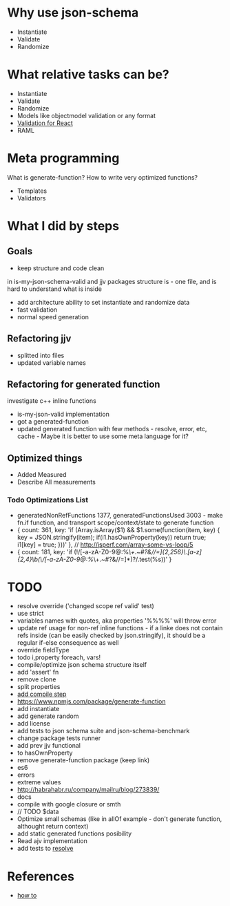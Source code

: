 # Why use json-schema

- Instantiate
- Validate
- Randomize

# What relative tasks can be?

- Instantiate
- Validate
- Randomize
- Models like objectmodel validation or any format
- [Validation for React](https://facebook.github.io/react/docs/reusable-components.html)
- RAML

# Meta programming

What is generate-function? How to write very optimized functions?

- Templates
- Validators

# What I did by steps

## Goals

- keep structure and code clean

in is-my-json-schema-valid and jjv packages structure is - one file, and is hard to understand what is inside

- add architecture ability to set instantiate and randomize data
- fast validation
- normal speed generation

## Refactoring jjv

- splitted into files
- updated variable names

## Refactoring for generated function

investigate c++ inline functions

- is-my-json-valid implementation
- got a generated-function
- updated generated function with few methods - resolve, error, etc, cache - Maybe it is better to use some meta language for it?

## Optimized things

- Added Measured
- Describe All measurements

### Todo Optimizations List

- generatedNonRefFunctions 1377, generatedFunctionsUsed 3003 - make fn.if function, and transport scope/context/state to generate function
- { count: 361, key: 'if (Array.isArray($1) && $1.some(function(item, key) {            key = JSON.stringify(item);            if(i1.hasOwnProperty(key))            return true;            i1[key] = true;        }))' }, // http://jsperf.com/array-some-vs-loop/5
- { count: 181, key: 'if (!/[-a-zA-Z0-9@:%_\\+.~#?&//=]{2,256}\\.[a-z]{2,4}\\b(\\/[-a-zA-Z0-9@:%_\\+.~#?&//=]*)?/.test(%s))' }

# TODO

- resolve override ('changed scope ref valid' test)
- use strict
- variables names with quotes, aka properties '%%%%' will throw error
- update ref usage for non-ref inline functions - if a linke does not contain refs inside (can be easily checked by json.stringify), it should be a regular if-else consequence as well
- override fieldType
- todo i,property foreach, vars!
- compile/optimize json schema structure itself
- add 'assert' fn
- remove clone
- split properties
- [add compile step](http://ejohn.org/blog/asmjs-javascript-compile-target/)
- https://www.npmjs.com/package/generate-function
- add instantiate
- add generate random
- add license
- add tests to json schema suite and json-schema-benchmark
- change package tests runner
- add prev jjv functional
- to hasOwnProperty
- remove generate-function package (keep link)
- es6
- errors
- extreme values
- http://habrahabr.ru/company/mailru/blog/273839/
- docs
- compile with google closure or smth
- // TODO $data
- Optimize small schemas (like in allOf example - don't generate function, althought return context)
- add static generated functions posibility
- Read ajv implementation
- add tests to [resolve](http://tools.ietf.org/html/draft-zyp-json-schema-04#section-7.2.4)

# References

- [how to](http://spacetelescope.github.io/understanding-json-schema/basics.html#declaring-a-unique-identifier)